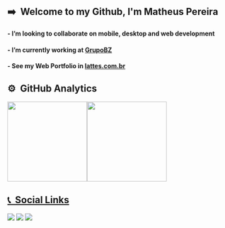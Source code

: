 ## ➡️ &nbsp;Welcome to my Github, I'm Matheus Pereira

#### - I’m looking to collaborate on mobile, desktop and web development

#### - I’m currently working at [GrupoBZ](https://www.grupobz.com.br/)

#### - See my Web Portfolio in [lattes.com.br](http://lattes.cnpq.br/2824633747018760)

## ⚙️ &nbsp;GitHub Analytics

<div>
<a href="https://github.com/MatheusPDS07">
<img height="180em" src="https://github-readme-stats.vercel.app/api/top-langs/?username=MatheusPDS07&layout=compact&langs_count=7&theme=dracula"/><img height="180em" src="https://github-readme-stats.vercel.app/api?username=MatheusPDS07&show_icons=true&theme=dracula&include_all_commits=true&count_private=true"/>
</div>

## 📞 &nbsp;Social Links

<div>
<a href = "mailto:matheuspds327@gmail.com"><img src="https://img.shields.io/badge/Gmail-D14836?style=for-the-badge&logo=gmail&logoColor=white" target="_blank"></a>
<a href="https://www.linkedin.com/in/matheus-pereira-220215221/" target="_blank"><img src="https://img.shields.io/badge/-LinkedIn-%230077B5?style=for-the-badge&logo=linkedin&logoColor=white" target="_blank"></a>
<a href="https://wa.me/5522981066373" target="_blank"><img src="https://img.shields.io/badge/-WHATSAPP-40D031?style=for-the-badge&logo=whatsapp&logoColor=white" target="_blank"/></a>
</div>
